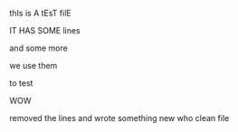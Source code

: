 thIs is A tEsT filE

IT HAS SOME lines

and some more

we use them

to test

WOW

removed the lines
and wrote something new
who
clean file

